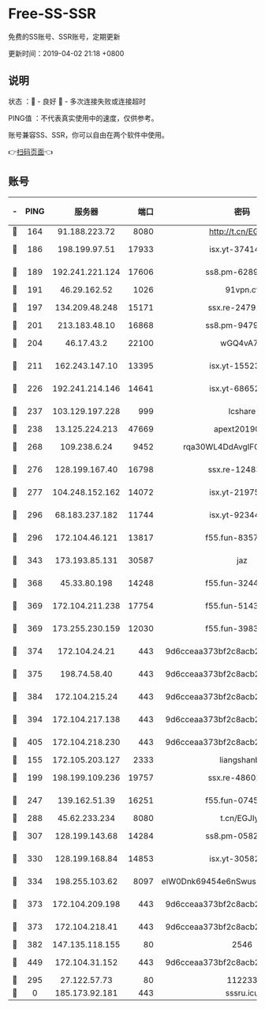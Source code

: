 # Free-SS-SSR

免费的SS账号、SSR账号，定期更新

更新时间：2019-04-02 21:18 +0800

## 说明

状态     ：🙂 - 良好 🙁 - 多次连接失败或连接超时

PING值   ：不代表真实使用中的速度，仅供参考。

账号兼容SS、SSR，你可以自由在两个软件中使用。

👉[扫码页面](https://liesauer.github.io/Free-SS-SSR/)👈

## 账号

|-|PING|服务器|端口|密码|加密方式|区域|
|:----:|:----:|:-----:|-----:|:----:|:----:|:----:|
|🙂|164|91.188.223.72|8080|http://t.cn/EGJIyrl|rc4-md5|RU|
|🙂|186|198.199.97.51|17933|isx.yt-37414659|aes-256-cfb|US|
|🙂|189|192.241.221.124|17606|ss8.pm-62896524|aes-256-cfb|US|
|🙂|191|46.29.162.52|1026|91vpn.cf|rc4-md5|RU|
|🙂|197|134.209.48.248|15171|ssx.re-24791973|aes-256-cfb|US|
|🙂|201|213.183.48.10|16868|ss8.pm-94797530|rc4-md5|RU|
|🙂|204|46.17.43.2|22100|wGQ4vA7D|aes-256-gcm|RU|
|🙂|211|162.243.147.10|13395|isx.yt-15523512|aes-256-cfb|US|
|🙂|226|192.241.214.146|14641|isx.yt-68652544|aes-256-cfb|US|
|🙂|237|103.129.197.228|999|lcshare|aes-256-cfb|US|
|🙂|238|13.125.224.213|47669|apext2019001|chacha20|KR|
|🙂|268|109.238.6.24|9452|rqa30WL4DdAvgIFG6Fs3znzTa|aes-256-cfb|FR|
|🙂|276|128.199.167.40|16798|ssx.re-12483342|aes-256-cfb|SG|
|🙂|277|104.248.152.162|14072|isx.yt-21975141|aes-256-cfb|SG|
|🙂|296|68.183.237.182|11744|isx.yt-92344610|aes-256-cfb|SG|
|🙂|296|172.104.46.121|13817|f55.fun-83574380|aes-256-cfb|SG|
|🙂|343|173.193.85.131|30587|jaz|aes-256-cfb|US|
|🙂|368|45.33.80.198|14248|f55.fun-32443287|aes-256-cfb|US|
|🙂|369|172.104.211.238|17754|f55.fun-51431249|aes-256-cfb|US|
|🙂|369|173.255.230.159|12030|f55.fun-39837860|aes-256-cfb|US|
|🙂|374|172.104.24.21|443|9d6cceaa373bf2c8acb22e60b6a58be6|aes-256-cfb|US|
|🙂|375|198.74.58.40|443|9d6cceaa373bf2c8acb22e60b6a58be6|aes-256-cfb|US|
|🙂|384|172.104.215.24|443|9d6cceaa373bf2c8acb22e60b6a58be6|aes-256-cfb|US|
|🙂|394|172.104.217.138|443|9d6cceaa373bf2c8acb22e60b6a58be6|aes-256-cfb|US|
|🙂|405|172.104.218.230|443|9d6cceaa373bf2c8acb22e60b6a58be6|aes-256-cfb|US|
|🙂|155|172.105.203.127|2333|liangshanbo|chacha20|JP|
|🙂|199|198.199.109.236|19757|ssx.re-48602864|aes-256-cfb|US|
|🙂|247|139.162.51.39|16251|f55.fun-07454874|aes-256-cfb|SG|
|🙂|288|45.62.233.234|8080|t.cn/EGJIyrl|rc4-md5|CA|
|🙂|307|128.199.143.68|14284|ss8.pm-05820296|aes-256-cfb|SG|
|🙂|330|128.199.168.84|14853|isx.yt-30582831|aes-256-cfb|SG|
|🙂|334|198.255.103.62|8097|eIW0Dnk69454e6nSwuspv9DmS201tQ0D|aes-256-cfb|US|
|🙂|373|172.104.209.198|443|9d6cceaa373bf2c8acb22e60b6a58be6|aes-256-cfb|US|
|🙂|373|172.104.218.41|443|9d6cceaa373bf2c8acb22e60b6a58be6|aes-256-cfb|US|
|🙂|382|147.135.118.155|80|2546|chacha20|US|
|🙂|449|172.104.31.152|443|9d6cceaa373bf2c8acb22e60b6a58be6|aes-256-cfb|US|
|🙁|295|27.122.57.73|80|112233|chacha20|HK|
|🙁|0|185.173.92.181|443|sssru.icu|rc4-md5|RU|
